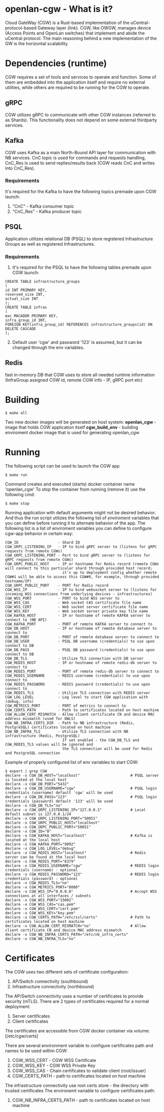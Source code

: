 # openlan-cgw - What is it?
Cloud GateWay (CGW) is a Rust-based implementation of the uCentral-protocol-based Gateway layer (link).
CGW, like OWGW, manages device (Access Points and OpenLan switches) that implement and abide the uCentral protocol.
The main reasoning behind a new implementation of the GW is the horizontal scalability.
# Dependencies (runtime)
CGW requires a set of tools and services to operate and function. Some of them are embedded into the application itself and require no external utilities,
while others are required to be running for the CGW to operate.
## gRPC
CGW utilizes gRPC to communicate with other CGW instances (referred to as Shards). This functionality does not depend on some external thirdparty services.
## Kafka
CGW uses Kafka as a main North-Bound API layer for communication with NB services. CnC topic is used for commands and requests handling, CnC_Res is used to send replies/results back (CGW reads CnC and writes into CnC_Res).
### Requirements
It's required for the Kafka to have the following topics premade upon CGW launch:
1. "CnC"     - Kafka consumer topic
2. "CnC_Res" - Kafka producer topic
## PSQL
Application utilizes relational DB (PSQL) to store registered Infrastructure Groups as well as registered Infrastructures.
### Requirements
1. It's required for the PSQL to have the following tables premade upon CGW launch:
```
CREATE TABLE infrastructure_groups
(
id INT PRIMARY KEY,
reserved_size INT,
actual_size INT
);
CREATE TABLE infras
(
mac MACADDR PRIMARY KEY,
infra_group_id INT,
FOREIGN KEY(infra_group_id) REFERENCES infrastructure_groups(id) ON DELETE CASCADE
);
```
2. Default user 'cgw' and password '123' is assumed, but it can be changed through the env variables.
## Redis
fast in-memory DB that CGW uses to store all needed runtime information (InfraGroup assigned CGW id, remote CGW info - IP, gRPC port etc)
# Building
```console
$ make all
```
Two new docker images will be generated on host system:
**openlan_cgw** - image that holds CGW application itself
**cgw_build_env** - building enviroment docker image that is used for generating openlan_cgw
# Running
The following script can be used to launch the CGW app
```console
$ make run
```
Command creates and executed (starts) docker container name 'openlan_cgw'
To stop the container from running (remove it) use the following cmd:
```console
$ make stop
```
Running application with default arguments might not be desired behavior.
And thus the run script utilizes the following list of *enviroment* variables that you can define before running it to alternate behavior of the app.
The following list is a list of enviroment variables you can define to configure cgw-app behavior in certain way:
```
CGW_ID                  - Shard ID
CGW_GRPC_LISTENING_IP   - IP to bind gRPC server to (listens for gRPC requests from remote CGWs)
CGW_GRPC_LISTENING_PORT - Port to bind gRPC server to (listens for gRPC requests from remote CGWs)
CGW_GRPC_PUBLIC_HOST    - IP or hostname for Redis record (remote CGWs will connect to this particular shard through provided host record;
                          it's up to deployment config whether remote CGW#1 will be able to access this CGW#0, for example, through provided hostname/IP)
CGW_GRPC_PUBLIC_PORT    - PORT for Redis record
CGW_WSS_IP              - IP to bind websocket server to (listens for incoming WSS connections from underlying devices - infrastructures)
CGW_WSS_PORT            - PORT to bind WSS server to
CGW_WSS_CAS             - Web socket CAS certificate file name
CGW_WSS_CERT            - Web socket server certificate file name
CGW_WSS_KEY             - Web socket server private key file name
CGW_KAFKA_HOST          - IP or hostname of remote KAFKA server to connect to (NB API)
CGW_KAFKA_PORT          - PORT of remote KAFKA server to connect to
CGW_DB_HOST             - IP or hostname of remote database server to connect to
CGW_DB_PORT             - PORT of remote database server to connect to
CGW_DB_USER             - PSQL DB username (credentials) to use upon connect to DB
CGW_DB_PASS             - PSQL DB password (credentials) to use upon connect to DB
CGW_DB_TLS              - Utilize TLS connection with DB server
CGW_REDIS_HOST          - IP or hostname of remote redis-db server to connect to
CGW_REDIS_PORT          - PORT of remote redis-db server to connect to
CGW_REDIS_USERNAME      - REDIS username (credentials) to use upon connect to
CGW_REDIS_PASSWORD      - REDIS password (credentials) to use upon connect to
CGW_REDIS_TLS           - Utilize TLS connection with REDIS server
CGW_LOG_LEVEL           - Log level to start CGW application with (debug, info)
CGW_METRICS_PORT        - PORT of metrics to connect to
CGW_CERTS_PATH          - Path to certificates located on host machine
CGW_ALLOW_CERT_MISMATCH - Allow client certificate CN and device MAC address mismatch (used for OWLS)
CGW_NB_INFRA_CERTS_DIR  - Path to NB infrastructure (Redis, PostgreSQL) certificates located on host machine
CGW_NB_INFRA_TLS        - Utilize TLS connection with NB infrastructure (Redis, PostgreSQL)
                          If set enabled - the CGW_DB_TLS and CGW_REDIS_TLS values will be ignored and
                          the TLS connection will be used for Redis and PostgreSQL connection
```

Example of properly configured list of env variables to start CGW:
```console
$ export | grep CGW
declare -x CGW_DB_HOST="localhost"                       # PSQL server is located at the local host
declare -x CGW_DB_PORT="5432"
declare -x CGW_DB_USERNAME="cgw"                         # PSQL login credentials (username) default 'cgw' will be used
declare -x CGW_DB_PASS="123"                             # PSQL login credentials (password) default '123' will be used
declare -x CGW_DB_TLS="no"
declare -x CGW_GRPC_LISTENING_IP="127.0.0.1"             # Local default subnet is 127.0.0.1/24
declare -x CGW_GRPC_LISTENING_PORT="50051"
declare -x CGW_GRPC_PUBLIC_HOST="localhost"
declare -x CGW_GRPC_PUBLIC_PORT="50051"
declare -x CGW_ID="0"
declare -x CGW_KAFKA_HOST="localhost"                    # Kafka is located at the local host
declare -x CGW_KAFKA_PORT="9092"
declare -x CGW_LOG_LEVEL="debug"
declare -x CGW_REDIS_HOST="localhost"                    # Redis server can be found at the local host
declare -x CGW_REDIS_PORT="6379"
declare -x CGW_REDIS_USERNAME="cgw"                      # REDIS login credentials (username) - optional
declare -x CGW_REDIS_PASSWORD="123"                      # REDIS login credentials (password) - optional
declare -x CGW_REDIS_TLS="no"
declare -x CGW_METRICS_PORT="8080"
declare -x CGW_WSS_IP="0.0.0.0"                          # Accept WSS connections at all interfaces / subnets
declare -x CGW_WSS_PORT="15002"
declare -x CGW_WSS_CAS="cas.pem"
declare -x CGW_WSS_CERT="cert.pem"
declare -x CGW_WSS_KEY="key.pem"
declare -x CGW_CERTS_PATH="/etc/ssl/certs"               # Path to certificates located on host machine
declare -x CGW_ALLOW_CERT_MISMATCH="no"                  # Allow client certificate CN and device MAC address mismatch
declare -x CGW_NB_INFRA_CERTS_PATH="/etc/nb_infra_certs"
declare -x CGW_NB_INFRA_TLS="no"
```
# Certificates
The CGW uses two different sets of certificate configuration:
1. AP/Switch connectivity (southbound)
2. Infrastructure connectivity (northbound)

The AP/Switch connectivity uses a number of certificates to provide security (mTLS).
There are 2 types of certificates required for a normal deployment:
1. Server certificates
2. Client certificates

The certificates are accessible from CGW docker container via volume: [/etc/cgw/certs]

There are several environment variable to configure certificates path and names to be used within CGW:
1. CGW_WSS_CERT - CGW WSS Certificate
2. CGW_WSS_KEY - CGW WSS Private Key
3. CGW_WSS_CAS - Chain certificates to validate client (root/issuer)
4. CGW_CERTS_PATH - path to certificates located on host machine

The infrastructure connectivity use root certs store - the directory with trusted certificates
The environemt variable to configure certificates path:
1. CGW_NB_INFRA_CERTS_PATH - path to certificates located on host machine

